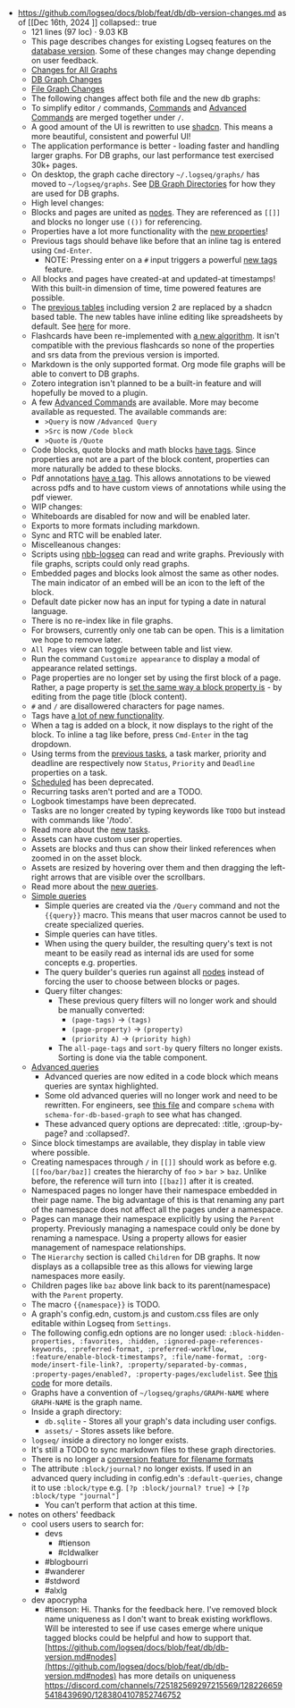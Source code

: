 - https://github.com/logseq/docs/blob/feat/db/db-version-changes.md as of [[Dec 16th, 2024 ]]
  collapsed:: true
	- 121 lines (97 loc) · 9.03 KB
	- This page describes changes for existing Logseq features on the [database version](https://github.com/logseq/logseq/pull/9858). Some of these changes may change depending on user feedback.
	- [Changes for All Graphs](https://github.com/logseq/docs/blob/feat/db/db-version-changes.md#changes-for-all-graphs)
	- [DB Graph Changes](https://github.com/logseq/docs/blob/feat/db/db-version-changes.md#db-graph-changes)
	- [File Graph Changes](https://github.com/logseq/docs/blob/feat/db/db-version-changes.md#file-graph-changes)
	- The following changes affect both file and the new db graphs:
	- To simplify editor `/` commands, [Commands](https://docs.logseq.com/#/page/commands) and [Advanced Commands](https://docs.logseq.com/#/page/advanced%20commands) are merged together under `/`.
	- A good amount of the UI is rewritten to use [shadcn](https://github.com/shadcn-ui/ui). This means a more beautiful, consistent and powerful UI!
	- The application performance is better - loading faster and handling larger graphs. For DB graphs, our last performance test exercised 30k+ pages.
	- On desktop, the graph cache directory `~/.logseq/graphs/` has moved to `~/logseq/graphs`. See [DB Graph Directories](https://github.com/logseq/docs/blob/feat/db/db-version-changes.md#db-graph-directories) for how they are used for DB graphs.
	- High level changes:
	- Blocks and pages are united as [nodes](https://github.com/logseq/docs/blob/feat/db/db-version.md#nodes). They are referenced as `[[]]` and blocks no longer use `(())` for referencing.
	- Properties have a lot more functionality with the [new properties](https://github.com/logseq/docs/blob/feat/db/db-version.md#properties)!
	- Previous tags should behave like before that an inline tag is entered using `Cmd-Enter`.
		- NOTE: Pressing enter on a `#` input triggers a powerful [new tags](https://github.com/logseq/docs/blob/feat/db/db-version.md#new-tags) feature.
	- All blocks and pages have created-at and updated-at timestamps! With this built-in dimension of time, time powered features are possible.
	- The [previous tables](https://docs.logseq.com/#/page/tables) including version 2 are replaced by a shadcn based table. The new tables have inline editing like spreadsheets by default. See [here](https://github.com/logseq/docs/blob/feat/db/db-version.md#tables) for more.
	- Flashcards have been re-implemented with [a new algorithm](https://github.com/open-spaced-repetition/free-spaced-repetition-scheduler). It isn't compatible with the previous flashcards so none of the properties and srs data from the previous version is imported.
	- Markdown is the only supported format. Org mode file graphs will be able to convert to DB graphs.
	- Zotero integration isn't planned to be a built-in feature and will hopefully be moved to a plugin.
	- A few [Advanced Commands](https://docs.logseq.com/#/page/advanced%20commands) are available. More may become available as requested. The available commands are:
		- `>Query` is now `/Advanced Query`
		- `>Src` is now `/Code block`
		- `>Quote` is `/Quote`
	- Code blocks, quote blocks and math blocks [have tags](https://github.com/logseq/docs/blob/feat/db/db-version.md#more-new-tags). Since properties are not are a part of the block content, properties can more naturally be added to these blocks.
	- Pdf annotations [have a tag](https://github.com/logseq/docs/blob/feat/db/db-version.md#more-new-tags). This allows annotations to be viewed across pdfs and to have custom views of annotations while using the pdf viewer.
	- WIP changes:
	- Whiteboards are disabled for now and will be enabled later.
	- Exports to more formats including markdown.
	- Sync and RTC will be enabled later.
	- Miscelleanous changes:
	- Scripts using [nbb-logseq](https://github.com/logseq/nbb-logseq) can read and write graphs. Previously with file graphs, scripts could only read graphs.
	- Embedded pages and blocks look almost the same as other nodes. The main indicator of an embed will be an icon to the left of the block.
	- Default date picker now has an input for typing a date in natural language.
	- There is no re-index like in file graphs.
	- For browsers, currently only one tab can be open. This is a limitation we hope to remove later.
	- `All Pages` view can toggle between table and list view.
	- Run the command `Customize appearance` to display a modal of appearance related settings.
	- Page properties are no longer set by using the first block of a page. Rather, a page property is [set the same way a block property is](https://github.com/logseq/docs/blob/feat/db/db-version.md#add-and-edit-property-values) \- by editing from the page title (block content).
	- `#` and `/` are disallowered characters for page names.
	- Tags have [a lot of new functionality](https://github.com/logseq/docs/blob/feat/db/db-version.md#new-tags).
	- When a tag is added on a block, it now displays to the right of the block. To inline a tag like before, press `Cmd-Enter` in the tag dropdown.
	- Using terms from the [previous tasks](https://docs.logseq.com/#/page/tasks), a task marker, priority and deadline are respectively now `Status`, `Priority` and `Deadline` properties on a task.
	- [Scheduled](https://docs.logseq.com/#/page/tasks/block/deadline%20and%20scheduled) has been deprecated.
	- Recurring tasks aren't ported and are a TODO.
	- Logbook timestamps have been deprecated.
	- Tasks are no longer created by typing keywords like `TODO` but instead with commands like '/todo'.
	- Read more about the [new tasks](https://github.com/logseq/docs/blob/feat/db/db-version.md#tasks).
	- Assets can have custom user properties.
	- Assets are blocks and thus can show their linked references when zoomed in on the asset block.
	- Assets are resized by hovering over them and then dragging the left-right arrows that are visible over the scrollbars.
	- Read more about the [new queries](https://github.com/logseq/docs/blob/feat/db/db-version.md#queries).
	- [Simple queries](https://docs.logseq.com/#/page/queries)
		- Simple queries are created via the `/Query` command and not the `{{query}}` macro. This means that user macros cannot be used to create specialized queries.
		- Simple queries can have titles.
		- When using the query builder, the resulting query's text is not meant to be easily read as internal ids are used for some concepts e.g. properties.
		- The query builder's queries run against all [nodes](https://github.com/logseq/docs/blob/feat/db/db-version.md#nodes) instead of forcing the user to choose between blocks or pages.
		- Query filter changes:
			- These previous query filters will no longer work and should be manually converted:
				- `(page-tags)` \-> `(tags)`
				- `(page-property)` \-> `(property)`
				- `(priority A)` \-> `(priority high)`
			- The `all-page-tags` and `sort-by` query filters no longer exists. Sorting is done via the table component.
	- [Advanced queries](https://docs.logseq.com/#/page/advanced%20queries)
		- Advanced queries are now edited in a code block which means queries are syntax highlighted.
		- Some old advanced queries will no longer work and need to be rewritten. For engineers, see [this file](https://github.com/logseq/logseq/blob/feat/db/deps/db/src/logseq/db/frontend/schema.cljs) and compare `schema` with `schema-for-db-based-graph` to see what has changed.
		- These advanced query options are deprecated: :title, :group-by-page? and :collapsed?.
	- Since block timestamps are available, they display in table view where possible.
	- Creating namespaces through `/` in `[[]]` should work as before e.g. `[[foo/bar/baz]]` creates the hierarchy of `foo` \> `bar` \> `baz`. Unlike before, the reference will turn into `[[baz]]` after it is created.
	- Namespaced pages no longer have their namespace embedded in their page name. The big advantage of this is that renaming any part of the namespace does not affect all the pages under a namespace.
	- Pages can manage their namespace explicitly by using the `Parent` property. Previously managing a namespace could only be done by renaming a namespace. Using a property allows for easier management of namespace relationships.
	- The `Hierarchy` section is called `Children` for DB graphs. It now displays as a collapsible tree as this allows for viewing large namespaces more easily.
	- Children pages like `baz` above link back to its parent(namespace) with the `Parent` property.
	- The macro `{{namespace}}` is TODO.
	- A graph's config.edn, custom.js and custom.css files are only editable within Logseq from `Settings`.
	- The following config.edn options are no longer used: `:block-hidden-properties, :favorites, :hidden, :ignored-page-references-keywords, :preferred-format, :preferred-workflow, :feature/enable-block-timestamps?, :file/name-format, :org-mode/insert-file-link?, :property/separated-by-commas, :property-pages/enabled?, :property-pages/excludelist`. See [this code](https://github.com/logseq/logseq/blob/043927031e11053a837d8289e3334368e6647bea/src/main/frontend/handler/common/config%5Fedn.cljs#L89-L115) for more details.
	- Graphs have a convention of `~/logseq/graphs/GRAPH-NAME` where `GRAPH-NAME` is the graph name.
	- Inside a graph directory:
		- `db.sqlite` \- Stores all your graph's data including user configs.
		- `assets/` \- Stores assets like before.
	- `logseq/` inside a directory no longer exists.
	- It's still a TODO to sync markdown files to these graph directories.
	- There is no longer a [conversion feature for filename formats](https://docs.logseq.com/#/page/filename%20format)
	- The attribute `:block/journal?` no longer exists. If used in an advanced query including in config.edn's `:default-queries`, change it to use `:block/type` e.g. `[?p :block/journal? true]` \-> `[?p :block/type "journal"]`
		- You can’t perform that action at this time.
- notes on others' feedback
	- cool users users to search for:
		- devs
			- #tienson
			- #cldwalker
		- #blogbourri
		- #wanderer
		- #stdword
		- #alxlg
	- dev apocrypha
		- #tienson: Hi. Thanks for the feedback here. I've removed block name uniqueness as I don't want to break existing workflows. Will be interested to see if use cases emerge where unique tagged blocks could be helpful and how to support that. [https://github.com/logseq/docs/blob/feat/db/db-version.md#nodes](https://github.com/logseq/docs/blob/feat/db/db-version.md#nodes) has more details on uniqueness
		  https://discord.com/channels/725182569297215569/1282266595418439690/1283804107852746752